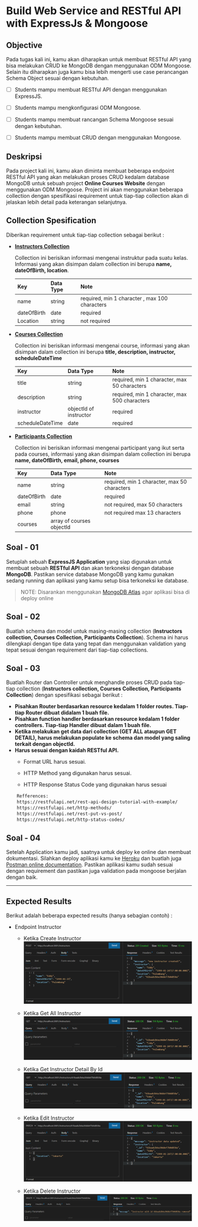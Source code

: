 # **Build Web Service and RESTful API with ExpressJs & Mongoose**



## Objective

Pada tugas kali ini, kamu akan diharapkan untuk membuat RESTful API yang bisa melakukan CRUD ke MongoDB dengan menggunakan ODM Mongoose. Selain itu diharapkan juga kamu bisa lebih mengerti use case perancangan Schema Object sesuai dengan kebutuhan.

- [ ] Students mampu membuat RESTful API dengan menggunakan ExpressJS.
- [ ] Students mampu mengkonfigurasi ODM Mongoose.
- [ ] Students mampu membuat rancangan Schema Mongoose sesuai dengan kebutuhan.
- [ ] Students mampu membuat CRUD dengan menggunakan Mongoose.



## Deskripsi

Pada project kali ini, kamu akan diminta membuat beberapa endpoint RESTful API yang akan melakukan proses CRUD kedalam database MongoDB untuk sebuah project **Online Courses Website** dengan menggunakan ODM Mongoose. Project ini akan menggunakan beberapa collection dengan spesifikasi requirement untuk tiap-tiap collection akan di jelaskan lebih detail pada keterangan selanjutnya.

## Collection Spesification 

Diberikan requirement untuk tiap-tiap collection sebagai berikut :

- **<u>Instructors Collection</u>**

  Collection ini berisikan informasi mengenai instruktur pada suatu kelas. Informasi yang akan disimpan dalam collection ini berupa **name, dateOfBirth, location**.

  | Key         | Data Type | Note                                           |
  | ----------- | --------- | ---------------------------------------------- |
  | name        | string    | required, min 1 character , max 100 characters |
  | dateOfBirth | date      | required                                       |
  | Location    | string    | not required                                   |

  

- **<u>Courses Collection</u>**

  Collection ini berisikan informasi mengenai course, informasi yang akan disimpan dalam collection ini berupa **title, description, instructor, scheduleDateTime**

  | Key              | Data Type              | Note                                          |
  | ---------------- | ---------------------- | --------------------------------------------- |
  | title            | string                 | required, min 1 character, max 50 characters  |
  | description      | string                 | required, min 1 character, max 500 characters |
  | instructor       | objectId of instructor | required                                      |
  | scheduleDateTime | date                   | required                                      |

  

- **<u>Participants Collection</u>**

  Collection ini berisikan informasi mengenai participant yang ikut serta pada courses, informasi yang akan disimpan dalam collection ini berupa **name, dateOfBirth, email, phone, courses**

  | Key         | Data Type                 | Note                                         |
  | ----------- | ------------------------- | -------------------------------------------- |
  | name        | string                    | required, min 1 character, max 50 characters |
  | dateOfBirth | date                      | required                                     |
  | email       | string                    | not required, max 50 characters              |
  | phone       | phone                     | not required max 13 characters               |
  | courses     | array of courses objectId |                                              |

  

## Soal - 01

Setuplah sebuah **ExpressJS Application** yang siap digunakan untuk membuat sebuah **RESTful API** dan akan terkoneksi dengan database **MongoDB**. Pastikan service database MongoDB yang kamu gunakan sedang running dan aplikasi yang kamu setup bisa terkoneksi ke database.

> NOTE: Disarankan menggunakan [MongoDB Atlas](https://www.mongodb.com/atlas/database) agar aplikasi bisa di deploy online



 ## Soal - 02

Buatlah schema dan model untuk masing-masing collection (**Instructors collection, Courses Collection, Participants Collection**). Schema ini harus dilengkapi dengan tipe data yang tepat dan menggunakan validation yang tepat sesuai dengan requirement dari tiap-tiap collections.

 

 ## Soal - 03

Buatlah Router dan Controller untuk menghandle proses CRUD pada tiap-tiap collection (**Instructors collection, Courses Collection, Participants Collection**) dengan spesifikasi sebagai berikut :

- **Pisahkan Router berdasarkan resource kedalam 1 folder routes. Tiap-tiap Router dibuat didalam 1 buah file.**
- **Pisahkan function handler berdasarkan resource kedalam 1 folder controllers. Tiap-tiap Handler dibuat dalam 1 buah file.**
- **Ketika melakukan get data dari collection (GET ALL ataupun GET DETAIL), harus melakukan populate ke schema dan model yang saling terkait dengan objectId.**
- **Harus sesuai dengan kaidah RESTful API.** 
  - Format URL harus sesuai.

  - HTTP Method yang digunakan harus sesuai.

  - HTTP Response Status Code yang digunakan harus sesuai

``` 
    Refferences:
    https://restfulapi.net/rest-api-design-tutorial-with-example/
    https://restfulapi.net/http-methods/
    https://restfulapi.net/rest-put-vs-post/
    https://restfulapi.net/http-status-codes/
```



## Soal - 04

Setelah Application kamu jadi, saatnya untuk deploy ke online dan membuat dokumentasi. Silahkan deploy aplikasi kamu ke [Heroku](https://www.heroku.com/) dan buatlah juga [Postman online documentation](https://www.postman.com/api-documentation-tool/). Pastikan aplikasi kamu sudah sesuai dengan requirement dan pastikan juga validation pada mongoose berjalan dengan baik.

------

## Expected Results

Berikut adalah beberapa expected results (hanya sebagian contoh) :

- Endpoint Instructor

  - Ketika Create Instructor
    ![result1](assets/images/1.png)
  
  - Ketika Get All Instructor
    ![result2](assets/images/2.png)
    
  - Ketika Get Instructor Detail By Id
    ![result3](assets/images/3.png)
    
  - Ketika Edit Instructor
    ![result4](assets/images/4.png)
    
  - Ketika Delete Instructor
    ![result5](assets/images/5.png)
